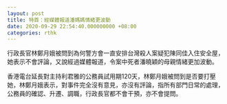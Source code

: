 ```yaml
---
layout: post
title: 特首：經媒體報道潘媽媽情緒更波動
date: 2020-09-29 22:54:40.000000000 +08:00
categories: rthk
---
```


行政長官林鄭月娥被問到為何警方會一直安排台灣殺人案疑犯陳同佳入住安全屋，她表示不會評論，又說經過媒體報道，令案中死者潘曉穎的母親情緒更加波動。

香港電台延長對主持利君雅的公務員試用期120天，林鄭月娥被問到是否要打壓她，林鄭月娥表示，對事件完全沒有意見，亦沒有評論，指所有部門日常的處理，公務員的確認、升遷、調職，行政長官都不會干預，亦不會提問。
